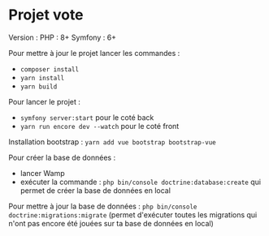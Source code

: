 # Projet vote

Version : 
  PHP : 8+
  Symfony : 6+

Pour mettre à jour le projet lancer les commandes : 
  - `composer install`
  - `yarn install`
  - `yarn build`

Pour lancer le projet : 
  - `symfony server:start` pour le coté back
  - `yarn run encore dev --watch` pour le coté front

Installation bootstrap : `yarn add vue bootstrap bootstrap-vue`

Pour créer la base de données : 
  - lancer Wamp
  - exécuter la commande : `php bin/console doctrine:database:create` qui permet de créer la base de données en local
  
Pour mettre à jour la base de données : `php bin/console doctrine:migrations:migrate` (permet d'exécuter toutes les migrations qui n'ont pas encore été jouées sur ta base de données en local)

